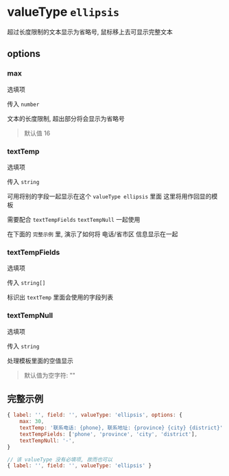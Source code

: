 # valueType `ellipsis`

超过长度限制的文本显示为省略号, 鼠标移上去可显示完整文本

## options

### max

选填项

传入 `number`

文本的长度限制, 超出部分将会显示为省略号

> 默认值 16

### textTemp

选填项

传入 `string`

可用将别的字段一起显示在这个 `valueType ellipsis` 里面 这里将用作回显的模板

需要配合 `textTempFields` `textTempNull` 一起使用

在下面的 `完整示例` 里, 演示了如何将 电话/省市区 信息显示在一起

### textTempFields

选填项

传入 `string[]`

标识出 `textTemp` 里面会使用的字段列表

### textTempNull

选填项

传入 `string`

处理模板里面的空值显示

> 默认值为空字符: ""

## 完整示例

```javascript
{ label: '', field: '', valueType: 'ellipsis', options: {
    max: 30,
    textTemp: '联系电话: {phone}, 联系地址: {province} {city} {district}',
    textTempFields: ['phone', 'province', 'city', 'district'],
    textTempNull: '-',
}

// 该 valueType 没有必填项, 故而也可以
{ label: '', field: '', valueType: 'ellipsis' }
```
